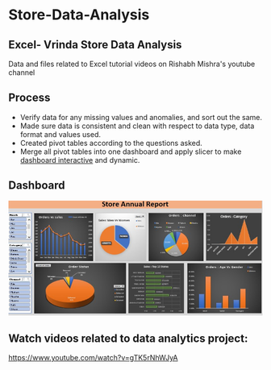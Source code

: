 # Store-Data-Analysis

## Excel- Vrinda Store Data Analysis 
Data and files related to Excel tutorial videos on Rishabh Mishra's youtube channel 

## **Process**

- Verify data for any missing values and anomalies, and sort out the same.
- Made sure data is consistent and clean with respect to data type, data format and values used.
- Created pivot tables according to the questions asked.
- Merge all pivot tables into one dashboard and apply slicer to make <a href="https://github.com/LinguaByte1111/Store-Data-Analysis/blob/main/Vrinda%20Store%20Annual%20Report.jpg">dashboard interactive</a> and dynamic.

## **Dashboard**

![Alt text of the image](https://github.com/LinguaByte1111/Store-Data-Analysis/blob/main/Vrinda%20Store%20Annual%20Report.jpg)

## Watch videos related to data analytics project: 
https://www.youtube.com/watch?v=gTK5rNhWJyA 
